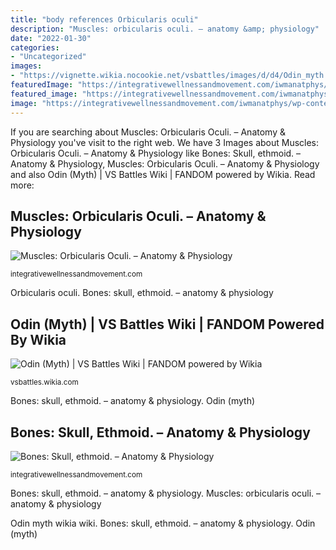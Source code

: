 ```yaml
---
title: "body references Orbicularis oculi"
description: "Muscles: orbicularis oculi. – anatomy &amp; physiology"
date: "2022-01-30"
categories:
- "Uncategorized"
images:
- "https://vignette.wikia.nocookie.net/vsbattles/images/d/d4/Odin_myth.jpg/revision/latest?cb=20140916214429"
featuredImage: "https://integrativewellnessandmovement.com/iwmanatphys/wp-content/uploads/2019/12/orbicularisoculiED3.jpg"
featured_image: "https://integrativewellnessandmovement.com/iwmanatphys/wp-content/uploads/2019/12/orbicularisoculiED3.jpg"
image: "https://integrativewellnessandmovement.com/iwmanatphys/wp-content/uploads/2019/12/orbicularisoculiED3.jpg"
---
```


If you are searching about Muscles: Orbicularis Oculi. – Anatomy &amp; Physiology you've visit to the right web. We have 3 Images about Muscles: Orbicularis Oculi. – Anatomy &amp; Physiology like Bones: Skull, ethmoid. – Anatomy &amp; Physiology, Muscles: Orbicularis Oculi. – Anatomy &amp; Physiology and also Odin (Myth) | VS Battles Wiki | FANDOM powered by Wikia. Read more:

## Muscles: Orbicularis Oculi. – Anatomy &amp; Physiology

![Muscles: Orbicularis Oculi. – Anatomy &amp; Physiology](https://integrativewellnessandmovement.com/iwmanatphys/wp-content/uploads/2019/12/orbicularisoculiED3.jpg "Odin (myth)")

<small>integrativewellnessandmovement.com</small>

Orbicularis oculi. Bones: skull, ethmoid. – anatomy &amp; physiology

## Odin (Myth) | VS Battles Wiki | FANDOM Powered By Wikia

![Odin (Myth) | VS Battles Wiki | FANDOM powered by Wikia](https://vignette.wikia.nocookie.net/vsbattles/images/d/d4/Odin_myth.jpg/revision/latest?cb=20140916214429 "Orbicularis oculi")

<small>vsbattles.wikia.com</small>

Bones: skull, ethmoid. – anatomy &amp; physiology. Odin (myth)

## Bones: Skull, Ethmoid. – Anatomy &amp; Physiology

![Bones: Skull, ethmoid. – Anatomy &amp; Physiology](https://integrativewellnessandmovement.com/iwmanatphys/wp-content/uploads/2020/01/ethmoid2-scaled.jpg "Odin myth wikia wiki")

<small>integrativewellnessandmovement.com</small>

Bones: skull, ethmoid. – anatomy &amp; physiology. Muscles: orbicularis oculi. – anatomy &amp; physiology

Odin myth wikia wiki. Bones: skull, ethmoid. – anatomy &amp; physiology. Odin (myth)
